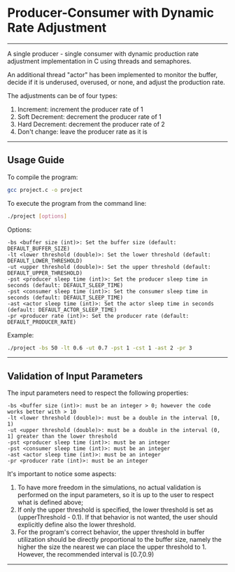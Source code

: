# Producer-Consumer with Dynamic Rate Adjustment
---

A single producer - single consumer with dynamic production rate adjustment implementation in C using threads and semaphores.

An additional thread "actor" has been implemented to monitor the buffer, decide if it is underused, overused, or none, and adjust the production rate.

The adjustments can be of four types:
1. Increment: increment the producer rate of 1
2. Soft Decrement: decrement the producer rate of 1
3. Hard Decrement: decrement the producer rate of 2
4. Don't change: leave the producer rate as it is
---
## Usage Guide
To compile the program:

```bash
gcc project.c -o project
```

To execute the program from the command line:

```bash
./project [options]
```

Options:

    -bs <buffer size (int)>: Set the buffer size (default: DEFAULT_BUFFER_SIZE)
    -lt <lower threshold (double)>: Set the lower threshold (default: DEFAULT_LOWER_THRESHOLD)
    -ut <upper threshold (double)>: Set the upper threshold (default: DEFAULT_UPPER_THRESHOLD)
    -pst <producer sleep time (int)>: Set the producer sleep time in seconds (default: DEFAULT_SLEEP_TIME)
    -pst <consumer sleep time (int)>: Set the consumer sleep time in seconds (default: DEFAULT_SLEEP_TIME)
    -ast <actor sleep time (int)>: Set the actor sleep time in seconds (default: DEFAULT_ACTOR_SLEEP_TIME)
    -pr <producer rate (int)>: Set the producer rate (default: DEFAULT_PRODUCER_RATE)

Example:

```bash
./project -bs 50 -lt 0.6 -ut 0.7 -pst 1 -cst 1 -ast 2 -pr 3
```
---
## Validation of Input Parameters
The input parameters need to respect the following properties:
    
    -bs <buffer size (int)>: must be an integer > 0; however the code works better with > 10  
    -lt <lower threshold (double)>: must be a double in the interval [0, 1)
    -ut <upper threshold (double)>: must be a double in the interval (0, 1] greater than the lower threshold 
    -pst <producer sleep time (int)>: must be an integer
    -pst <consumer sleep time (int)>: must be an integer
    -ast <actor sleep time (int)>: must be an integer
    -pr <producer rate (int)>: must be an integer

It's important to notice some aspects:
1. To have more freedom in the simulations, no actual validation is performed on the input parameters, so it is up to the user to respect what is defined above;
2. If only the upper threshold is specified, the lower threshold is set as (upperThreshold - 0.1). 
If that behavior is not wanted, the user should explicitly define also the lower threshold.
3. For the program's correct behavior, the upper threshold in buffer utilization should be directly proportional to the buffer size, namely the higher the size the nearest we can place the upper threshold to 1.
However, the recommended interval is [0.7,0.9)
---
